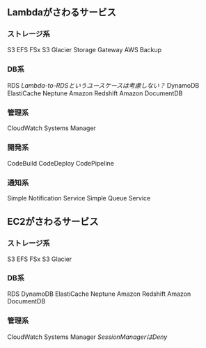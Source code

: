 ## Lambdaがさわるサービス
### ストレージ系
S3
EFS
FSx
S3 Glacier
Storage Gateway
AWS Backup

### DB系
RDS *Lambda-to-RDSというユースケースは考慮しない？*
DynamoDB
ElastiCache
Neptune
Amazon Redshift
Amazon DocumentDB

### 管理系
CloudWatch
Systems Manager

### 開発系
CodeBuild
CodeDeploy
CodePipeline

### 通知系
Simple Notification Service
Simple Queue Service

## EC2がさわるサービス
### ストレージ系
S3
EFS
FSx
S3 Glacier

### DB系
RDS
DynamoDB
ElastiCache
Neptune
Amazon Redshift
Amazon DocumentDB

### 管理系
CloudWatch
Systems Manager *SessionManagerはDeny*